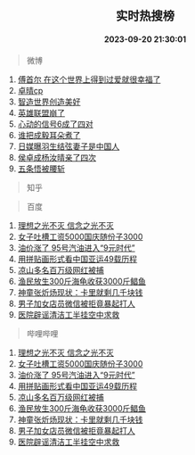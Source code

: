 <div align="center"><h2>实时热搜榜</h2><h4>2023-09-20 21:30:01</h4></div>

> 微博  

1. [傅首尔 在这个世界上得到过爱就很幸福了](https://s.weibo.com/weibo?q=%E5%82%85%E9%A6%96%E5%B0%94%20%E5%9C%A8%E8%BF%99%E4%B8%AA%E4%B8%96%E7%95%8C%E4%B8%8A%E5%BE%97%E5%88%B0%E8%BF%87%E7%88%B1%E5%B0%B1%E5%BE%88%E5%B9%B8%E7%A6%8F%E4%BA%86&t=31&band_rank=1&Refer=top)<br />
2. [卓晴cp](https://s.weibo.com/weibo?q=%E5%8D%93%E6%99%B4cp&t=31&band_rank=2&Refer=top)<br />
3. [智造世界创造美好](https://s.weibo.com/weibo?q=%23%E6%99%BA%E9%80%A0%E4%B8%96%E7%95%8C%E5%88%9B%E9%80%A0%E7%BE%8E%E5%A5%BD%23&t=31&band_rank=3&Refer=top)<br />
4. [英雄联盟崩了](https://s.weibo.com/weibo?q=%E8%8B%B1%E9%9B%84%E8%81%94%E7%9B%9F%E5%B4%A9%E4%BA%86&t=31&band_rank=4&Refer=top)<br />
5. [心动的信号6成了四对](https://s.weibo.com/weibo?q=%23%E5%BF%83%E5%8A%A8%E7%9A%84%E4%BF%A1%E5%8F%B76%E6%88%90%E4%BA%86%E5%9B%9B%E5%AF%B9%23&t=31&band_rank=5&Refer=top)<br />
6. [谁把成毅耳朵煮了](https://s.weibo.com/weibo?q=%23%E8%B0%81%E6%8A%8A%E6%88%90%E6%AF%85%E8%80%B3%E6%9C%B5%E7%85%AE%E4%BA%86%23&t=31&band_rank=6&Refer=top)<br />
7. [日媒曝羽生结弦妻子是中国人](https://s.weibo.com/weibo?q=%23%E6%97%A5%E5%AA%92%E6%9B%9D%E7%BE%BD%E7%94%9F%E7%BB%93%E5%BC%A6%E5%A6%BB%E5%AD%90%E6%98%AF%E4%B8%AD%E5%9B%BD%E4%BA%BA%23&t=31&band_rank=7&Refer=top)<br />
8. [侯卓成杨汝晴亲了四次](https://s.weibo.com/weibo?q=%23%E4%BE%AF%E5%8D%93%E6%88%90%E6%9D%A8%E6%B1%9D%E6%99%B4%E4%BA%B2%E4%BA%86%E5%9B%9B%E6%AC%A1%23&t=31&band_rank=8&Refer=top)<br />
9. [五条悟被腰斩](https://s.weibo.com/weibo?q=%E4%BA%94%E6%9D%A1%E6%82%9F%E8%A2%AB%E8%85%B0%E6%96%A9&t=31&band_rank=9&Refer=top)<br />

> 知乎  


> 百度  

1. [理想之光不灭 信念之光不灭](https://www.baidu.com/s?wd=%E7%90%86%E6%83%B3%E4%B9%8B%E5%85%89%E4%B8%8D%E7%81%AD+%E4%BF%A1%E5%BF%B5%E4%B9%8B%E5%85%89%E4%B8%8D%E7%81%AD&sa=fyb_news&rsv_dl=fyb_news)<br />
2. [女子吐槽工资5000国庆随份子3000](https://www.baidu.com/s?wd=%E5%A5%B3%E5%AD%90%E5%90%90%E6%A7%BD%E5%B7%A5%E8%B5%845000%E5%9B%BD%E5%BA%86%E9%9A%8F%E4%BB%BD%E5%AD%903000&sa=fyb_news&rsv_dl=fyb_news)<br />
3. [油价涨了 95号汽油进入“9元时代”](https://www.baidu.com/s?wd=%E6%B2%B9%E4%BB%B7%E6%B6%A8%E4%BA%86+95%E5%8F%B7%E6%B1%BD%E6%B2%B9%E8%BF%9B%E5%85%A5%E2%80%9C9%E5%85%83%E6%97%B6%E4%BB%A3%E2%80%9D&sa=fyb_news&rsv_dl=fyb_news)<br />
4. [用拼贴画形式看中国亚运49载历程](https://www.baidu.com/s?wd=%E7%94%A8%E6%8B%BC%E8%B4%B4%E7%94%BB%E5%BD%A2%E5%BC%8F%E7%9C%8B%E4%B8%AD%E5%9B%BD%E4%BA%9A%E8%BF%9049%E8%BD%BD%E5%8E%86%E7%A8%8B&sa=fyb_news&rsv_dl=fyb_news)<br />
5. [凉山多名百万级网红被捕](https://www.baidu.com/s?wd=%E5%87%89%E5%B1%B1%E5%A4%9A%E5%90%8D%E7%99%BE%E4%B8%87%E7%BA%A7%E7%BD%91%E7%BA%A2%E8%A2%AB%E6%8D%95&sa=fyb_news&rsv_dl=fyb_news)<br />
6. [渔民放生300斤海龟收获3000斤鲳鱼](https://www.baidu.com/s?wd=%E6%B8%94%E6%B0%91%E6%94%BE%E7%94%9F300%E6%96%A4%E6%B5%B7%E9%BE%9F%E6%94%B6%E8%8E%B73000%E6%96%A4%E9%B2%B3%E9%B1%BC&sa=fyb_news&rsv_dl=fyb_news)<br />
7. [神童张炘炀现状：卡里就剩几千块钱](https://www.baidu.com/s?wd=%E7%A5%9E%E7%AB%A5%E5%BC%A0%E7%82%98%E7%82%80%E7%8E%B0%E7%8A%B6%EF%BC%9A%E5%8D%A1%E9%87%8C%E5%B0%B1%E5%89%A9%E5%87%A0%E5%8D%83%E5%9D%97%E9%92%B1&sa=fyb_news&rsv_dl=fyb_news)<br />
8. [男子加女店员微信被拒竟暴起打人](https://www.baidu.com/s?wd=%E7%94%B7%E5%AD%90%E5%8A%A0%E5%A5%B3%E5%BA%97%E5%91%98%E5%BE%AE%E4%BF%A1%E8%A2%AB%E6%8B%92%E7%AB%9F%E6%9A%B4%E8%B5%B7%E6%89%93%E4%BA%BA&sa=fyb_news&rsv_dl=fyb_news)<br />
9. [医院辟谣清洁工半挂空中求救](https://www.baidu.com/s?wd=%E5%8C%BB%E9%99%A2%E8%BE%9F%E8%B0%A3%E6%B8%85%E6%B4%81%E5%B7%A5%E5%8D%8A%E6%8C%82%E7%A9%BA%E4%B8%AD%E6%B1%82%E6%95%91&sa=fyb_news&rsv_dl=fyb_news)<br />

> 哔哩哔哩  

1. [理想之光不灭 信念之光不灭](https://www.baidu.com/s?wd=%E7%90%86%E6%83%B3%E4%B9%8B%E5%85%89%E4%B8%8D%E7%81%AD+%E4%BF%A1%E5%BF%B5%E4%B9%8B%E5%85%89%E4%B8%8D%E7%81%AD&sa=fyb_news&rsv_dl=fyb_news)<br />
2. [女子吐槽工资5000国庆随份子3000](https://www.baidu.com/s?wd=%E5%A5%B3%E5%AD%90%E5%90%90%E6%A7%BD%E5%B7%A5%E8%B5%845000%E5%9B%BD%E5%BA%86%E9%9A%8F%E4%BB%BD%E5%AD%903000&sa=fyb_news&rsv_dl=fyb_news)<br />
3. [油价涨了 95号汽油进入“9元时代”](https://www.baidu.com/s?wd=%E6%B2%B9%E4%BB%B7%E6%B6%A8%E4%BA%86+95%E5%8F%B7%E6%B1%BD%E6%B2%B9%E8%BF%9B%E5%85%A5%E2%80%9C9%E5%85%83%E6%97%B6%E4%BB%A3%E2%80%9D&sa=fyb_news&rsv_dl=fyb_news)<br />
4. [用拼贴画形式看中国亚运49载历程](https://www.baidu.com/s?wd=%E7%94%A8%E6%8B%BC%E8%B4%B4%E7%94%BB%E5%BD%A2%E5%BC%8F%E7%9C%8B%E4%B8%AD%E5%9B%BD%E4%BA%9A%E8%BF%9049%E8%BD%BD%E5%8E%86%E7%A8%8B&sa=fyb_news&rsv_dl=fyb_news)<br />
5. [凉山多名百万级网红被捕](https://www.baidu.com/s?wd=%E5%87%89%E5%B1%B1%E5%A4%9A%E5%90%8D%E7%99%BE%E4%B8%87%E7%BA%A7%E7%BD%91%E7%BA%A2%E8%A2%AB%E6%8D%95&sa=fyb_news&rsv_dl=fyb_news)<br />
6. [渔民放生300斤海龟收获3000斤鲳鱼](https://www.baidu.com/s?wd=%E6%B8%94%E6%B0%91%E6%94%BE%E7%94%9F300%E6%96%A4%E6%B5%B7%E9%BE%9F%E6%94%B6%E8%8E%B73000%E6%96%A4%E9%B2%B3%E9%B1%BC&sa=fyb_news&rsv_dl=fyb_news)<br />
7. [神童张炘炀现状：卡里就剩几千块钱](https://www.baidu.com/s?wd=%E7%A5%9E%E7%AB%A5%E5%BC%A0%E7%82%98%E7%82%80%E7%8E%B0%E7%8A%B6%EF%BC%9A%E5%8D%A1%E9%87%8C%E5%B0%B1%E5%89%A9%E5%87%A0%E5%8D%83%E5%9D%97%E9%92%B1&sa=fyb_news&rsv_dl=fyb_news)<br />
8. [男子加女店员微信被拒竟暴起打人](https://www.baidu.com/s?wd=%E7%94%B7%E5%AD%90%E5%8A%A0%E5%A5%B3%E5%BA%97%E5%91%98%E5%BE%AE%E4%BF%A1%E8%A2%AB%E6%8B%92%E7%AB%9F%E6%9A%B4%E8%B5%B7%E6%89%93%E4%BA%BA&sa=fyb_news&rsv_dl=fyb_news)<br />
9. [医院辟谣清洁工半挂空中求救](https://www.baidu.com/s?wd=%E5%8C%BB%E9%99%A2%E8%BE%9F%E8%B0%A3%E6%B8%85%E6%B4%81%E5%B7%A5%E5%8D%8A%E6%8C%82%E7%A9%BA%E4%B8%AD%E6%B1%82%E6%95%91&sa=fyb_news&rsv_dl=fyb_news)<br />
